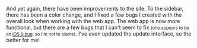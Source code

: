 <p>And yet again, there have been improvements to the site. To the sidebar, there has been a color change, and I fixed a few bugs I created with the overall look when working with the web app. The web app is now more functional, but there are a few bugs that I can't seem to fix <small>(one appears to be an <a href="http://stackoverflow.com/questions/32721596/">iOS 9 bug</a>, so I'm not to blame)</small>. I've even updated the update interface, so the better for me!</p>